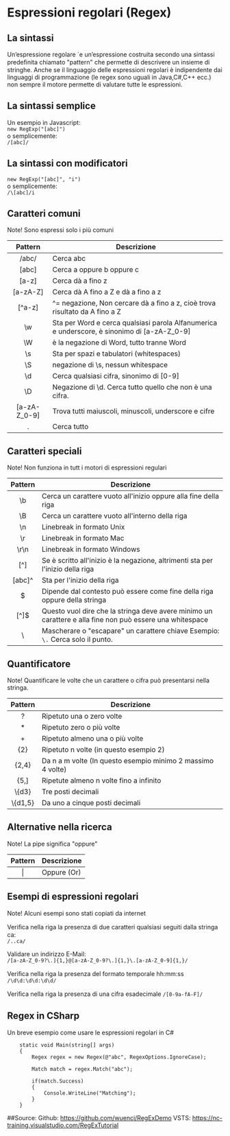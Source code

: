 Espressioni regolari (Regex)
============================

La sintassi
-------------
Un’espressione regolare `e un’espressione costruita secondo una sintassi predeﬁnita chiamato "pattern"  che permette di descrivere un insieme di stringhe.
Anche se il linguaggio delle espressioni regolari è indipendente dai linguaggi di programmazione (le regex sono uguali in Java,C#,C++ ecc.) non sempre il motore permette di valutare tutte le espressioni.

## La sintassi semplice
Un esempio in Javascript:  
`new RegExp("[abc]")`  
o semplicemente:  
`/[abc]/`

## La sintassi con modificatori
`new RegExp("[abc]", "i")`  
o semplicemente:  
`/\[abc]/i`

## Caratteri comuni
Note! Sono espressi solo i più comuni

| Pattern         |  Descrizione
|:---------------:|-----------------------------------------------------------------------------------
| /abc/           |  Cerca abc
| \[abc\]         |  Cerca a oppure b oppure c
| \[a-z\]         |   Cerca dà a fino z
| \[a-zA-Z\]      |  Cerca dà A fino a Z e dà a fino a z
| \[\^a-z\]       |  \^= negazione, Non cercare dà a fino a z, cioè trova risultato da A fino a Z
| \\w             |  Sta per Word e cerca qualsiasi parola Alfanumerica e underscore, è sinonimo di \[a-zA-Z\_0-9\]
| \\W             |  è la negazione di Word, tutto tranne Word
| \\s             |  Sta per spazi e tabulatori (whitespaces)
| \\S             |  negazione di \\s, nessun whitespace
| \\d             |  Cerca qualsiasi cifra, sinonimo di \[0-9\]
| \\D             |  Negazione di \\d. Cerca tutto quello che non è una cifra.
| \[a-zA-Z\_0-9\] |  Trova tutti maiuscoli, minuscoli, underscore e cifre
| .               |  Cerca tutto


## Caratteri speciali
Note! Non funziona in tutt i motori di espressioni regulari

| Pattern     | Descrizione
|:-----------:|-----------------------------------------------------------------------------------------------------------
| \\b         | Cerca un carattere vuoto all\'inizio oppure alla fine della riga
| \\B         | Cerca un carattere vuoto all\'interno della riga
| \\n         | Linebreak in formato Unix
| \\r         | Linebreak in formato Mac
| \\r\\n      | Linebreak in formato Windows
| \[\^\]      | Se è scritto all\'inizio è la negazione, altrimenti sta per l\'inizio della riga
| \[abc\]\^   | Sta per l\'inizio della riga
| \$          | Dipende dal contesto può essere come fine della riga oppure della stringa
| \[\^\]\$    | Questo vuol dire che la stringa deve avere minimo un carattere e alla fine non può essere una whitespace
| \\          | Mascherare o "escapare" un carattere chiave Esempio: `\.` Cerca solo il punto.


## Quantificatore
Note! Quantificare le volte che un carattere o cifra può presentarsi nella stringa.

| Pattern   | Descrizione
|:---------:|-------------------------------------------------------------
| ?         |  Ripetuto una o zero volte
| \*        |  Ripetuto zero o più volte
| \+        |  Ripetuto almeno una o più volte
| {2}       |  Ripetuto n volte (in questo esempio 2)
| {2,4}     |  Da n a m volte (In questo esempio minimo 2 massimo 4 volte)
| {5,\]     |  Ripetute almeno n volte fino a infinito
| \\{d3}    |  Tre posti decimali
| \\{d1,5}  |  Da uno a cinque posti decimali

## Alternative nella ricerca
Note! La pipe significa "oppure"

| Pattern | Descrizione
|:-------:|-------------
| &#124;  | Oppure (Or)

 ## Esempi di espressioni regolari
 Note! Alcuni esempi sono stati copiati da internet

 Veriﬁca nella riga la presenza di due caratteri qualsiasi seguiti dalla stringa ca:  
 `/..ca/`

 Validare un indirizzo E-Mail:  
`/[a-zA-Z_0-9?\.]{1,}@[a-zA-Z_0-9?\.]{1,}\.[a-zA-Z_0-9]{1,}/`

 Veriﬁca nella riga la presenza del formato temporale hh:mm:ss  
 `/\d\d:\d\d:\d\d/`

 Veriﬁca nella riga la presenza di una cifra esadecimale
 `/[0-9a-fA-F]/`

## Regex in CSharp
Un breve esempio come usare le espressioni regolari in C#
```
    static void Main(string[] args)
    {
        Regex regex = new Regex(@"abc", RegexOptions.IgnoreCase);

        Match match = regex.Match("abc");
        
        if(match.Success)
        {
            Console.WriteLine("Matching");
        }
    }
```

##Source:
Github: https://github.com/wuenci/RegExDemo
VSTS: https://nc-training.visualstudio.com/RegExTutorial